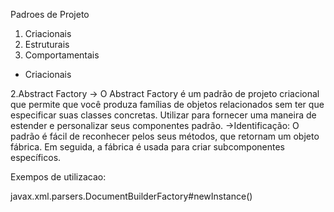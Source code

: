 Padroes de Projeto

1) Criacionais
2) Estruturais
3) Comportamentais

* Criacionais

2.Abstract Factory
-> O Abstract Factory é um padrão de projeto criacional que permite que você produza famílias de objetos relacionados sem ter que especificar suas classes concretas.
Utilizar para fornecer uma maneira de estender e personalizar seus componentes padrão.
->Identificação: O padrão é fácil de reconhecer pelos seus métodos, que retornam um objeto fábrica. Em seguida, a fábrica é usada para criar subcomponentes específicos.


Exempos de utilizacao:

javax.xml.parsers.DocumentBuilderFactory#newInstance()